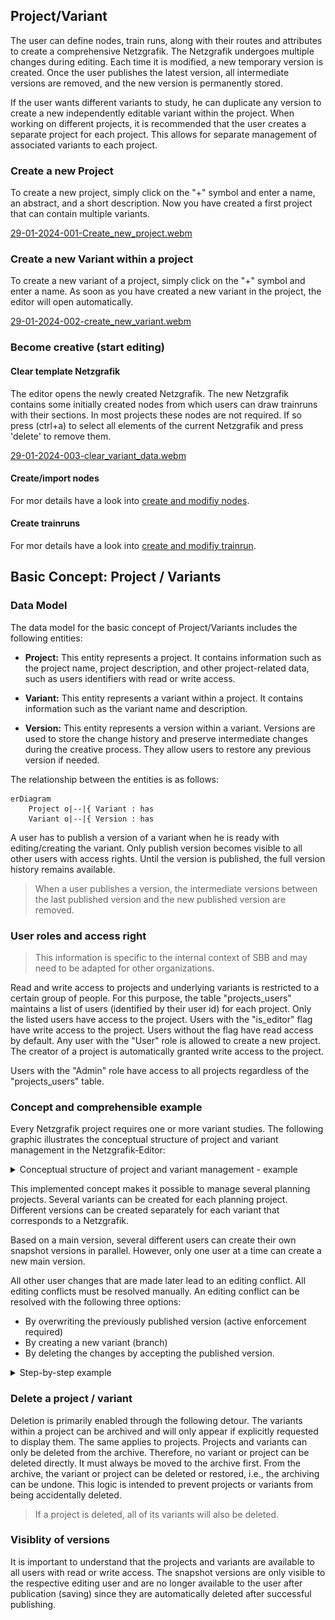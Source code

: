 ## Project/Variant

The user can define nodes, train runs, along with their routes and attributes to create a
comprehensive Netzgrafik. The Netzgrafik undergoes multiple changes during
editing. Each time it is modified, a new temporary version is created. Once the user publishes the
latest version, all intermediate versions are removed, and the new version is permanently stored.

If the user wants different variants to study, he can duplicate any version to create a new
independently editable variant within the project. When working on different projects, it is
recommended that the user creates a separate project for each project. This allows for separate
management of associated variants to each project.

### Create a new Project

To create a new project, simply click on the "+" symbol and enter a name, an abstract, and a short
description. Now you have created a first project that can contain multiple variants.

[29-01-2024-001-Create_new_project.webm](https://github.com/SchweizerischeBundesbahnen/netzgrafik-editor-frontend/assets/2674075/4e34d3a2-5291-4193-ac88-5e522f6223f7)

### Create a new Variant within a project

To create a new variant of a project, simply click on the "+" symbol and enter a name. As soon as
you have
created a new variant in the project, the editor will open automatically.

[29-01-2024-002-create_new_variant.webm](https://github.com/SchweizerischeBundesbahnen/netzgrafik-editor-frontend/assets/2674075/1af2c5f5-84cf-43b1-bf3d-85c0ef692ff0)

### Become creative (start editing)

#### Clear template Netzgrafik

The editor opens the newly created Netzgrafik. The new Netzgrafik contains some initially created
nodes from which users can draw trainruns with their sections. In most projects these nodes are not
required. If so press (ctrl+a) to select all elements of the current Netzgrafik and press 'delete'
to remove them.

[29-01-2024-003-clear_variant_data.webm](https://github.com/SchweizerischeBundesbahnen/netzgrafik-editor-frontend/assets/2674075/47c7a9e5-5c4a-4159-a7fa-141347dae264)

#### Create/import nodes

For mor details have a look into [create and modifiy nodes](CREATE_NODES.md).

#### Create trainruns

For mor details have a look into [create and modifiy trainrun](CREATE_TRAINRUN.md).

## Basic Concept: Project / Variants

### Data Model

The data model for the basic concept of Project/Variants includes the following entities:

- **Project:** This entity represents a project. It contains information such as the project name,
  project description, and other project-related data, such as users identifiers with read
  or write access.

- **Variant:** This entity represents a variant within a project. It contains information such as
  the variant name and description.

- **Version:** This entity represents a version within a variant. Versions are used to store the
  change history and preserve intermediate changes during the creative process. They allow users to
  restore any previous version if needed.  

The relationship between the entities is as follows:

```mermaid
erDiagram
    Project o|--|{ Variant : has
    Variant o|--|{ Version : has 
```

A user has to publish a version of a variant when he is ready with editing/creating the variant.
Only publish version becomes visible to all other users with access rights. Until the version is
published, the full version history remains available.

> When a user publishes a version, the intermediate versions between the last published version and
> the new published version are removed.

### User roles and access right

> This information is specific to the internal context of SBB and may need to be adapted for other
> organizations.

Read and write access to projects and underlying variants is restricted to a certain group of
people.
For this purpose, the table "projects_users" maintains a list of users (identified by their user id)
for each project. Only the listed users have access to the project. Users with the "is_editor" flag
have write access to the project. Users without the flag have read access by default.
Any user with the "User" role is allowed to create a new project. The creator of a project is
automatically granted write access to the project.

Users with the "Admin" role have access to all projects regardless of the "projects_users" table.

### Concept and comprehensible example

Every Netzgrafik project requires one or more variant studies. The following graphic illustrates the
conceptual structure of project and variant management in the Netzgrafik-Editor:

<details>
<summary>
Conceptual structure of project and variant management - example
</summary>

![Example Project Variants](./images/Example_Project_Variants-001.png)

</details>

This implemented concept makes it possible to manage several planning projects. Several variants can
be created for each planning project. Different versions can be created separately for each variant
that corresponds to a Netzgrafik.

Based on a main version, several different users can create their own snapshot versions in parallel.
However, only one user at a time can create a new main version.

All other user changes that are made later lead to an editing conflict. All editing conflicts must
be resolved manually. An editing conflict can be resolved with the following three options:

- By overwriting the previously published version (active enforcement required)
- By creating a new variant (branch)
- By deleting the changes by accepting the published version.

<details>
<summary>
Step-by-step example
</summary>

| Version | Snapshot version | Author |                                              Comments                                              |
|:-------:|:----------------:|:------:|:--------------------------------------------------------------------------------------------------:|
|    -    |        1         |  u123  |       Initial empty network diagram that is automatically created when creating the variant.       |
|    -    |        2         |  u123  |                                  First modification by user u123.                                  |
|    -    |        3         |  u123  |                                 Second modification by user u123.                                  |
|    -    |        4         |  u123  |                                                ...                                                 |
|    -    |        5         |  u123  |                                                ...                                                 |
|    1    |        6         |  u123  |   Main version "1" has been published by user u123. Other users can now see the network diagram.   |
|    1    |        1         |  u123  |                     User u123 makes further changes based on main version "1".                     |
|    1    |        2         |  u123  |                                                ...                                                 |
|    1    |        1         |  u456  |                User u456 also opens main version "1" in parallel and makes changes.                |
|    1    |        2         |  u456  |                                                ...                                                 |
|    1    |        3         |  u456  |                                                ...                                                 |
|    1    |        2         |  u456  |      User u456 is the first to publish the new main version "2" based on their modifications.      |
|    2    |        3         |  u123  | User u123 also wants to publish their modifications as main version "2" **=> editing conflicts !** |
|         |                  |        |              Alternatively, user u123 can save their modifications as a new variant.               |

#### Flow chart

![Flow chart](./images/Example_Project_Variants-002.png)

</details>

### Delete a project / variant

Deletion is primarily enabled through the following detour. The variants within a project can be
archived and will only appear if explicitly requested to display them. The same applies to projects.
Projects and variants can only be deleted from the archive. Therefore, no variant or project can
be deleted directly. It must always be moved to the archive first. From the archive, the variant or
project can be deleted or restored, i.e., the archiving can be undone. This logic is intended to
prevent projects or variants from being accidentally deleted.

> If a project is deleted, all of its variants will also be deleted.

### Visiblity of versions

It is important to understand that the projects and variants are available to all users with read
or write access. The snapshot versions are only visible to the respective editing user and are no
longer available to the user after publication (saving) since they are automatically deleted after
successful publishing.
